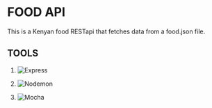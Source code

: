 # FOOD API

This is a Kenyan food RESTapi that fetches data from a food.json file.

## TOOLS

1. ![Express](https://img.shields.io/badge/Express.js-000000?style=for-the-badge&logo=express)

2. ![Nodemon](https://img.shields.io/badge/Nodemon-76d04b?style=for-the-badge&logo=nodemon)

3. ![Mocha](https://img.shields.io/badge/Mocha-8d6748?style=for-the-badge&logo=mocha)


